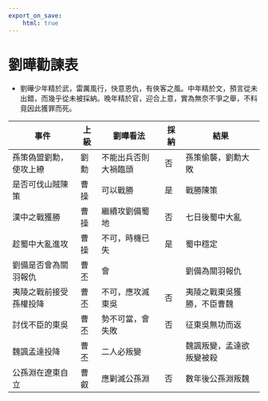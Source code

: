 ```yaml
---
export_on_save:
    html: true
---
```


# 劉曄勸諫表
- 劉曄少年精於武，雷厲風行，快意恩仇，有俠客之風。中年精於文，預言從未出錯，而幾乎從未被採納。晚年精於官，迎合上意，實為無奈不爭之舉，不料竟因此獲罪而死。

事件|上級|劉曄看法|採納|結果
--|--|--|--|--
孫策偽盟劉勳，使攻上繚|劉勳|不能出兵否則大禍臨頭|否|孫策偷襲，劉勳大敗
是否可伐山賊陳策|曹操|可以戰勝|是|戰勝陳策
漢中之戰獲勝|曹操|繼續攻劉備蜀地|否|七日後蜀中大亂
趁蜀中大亂進攻|曹操|不可，時機已失|是|蜀中穩定
劉備是否會為關羽報仇|曹丕|會||劉備為關羽報仇
夷陵之戰前接受孫權投降|曹丕|不可，應攻滅東吳|否|夷陵之戰東吳獲勝，不臣曹魏
討伐不臣的東吳|曹丕|勢不可當，會失敗|否|征東吳無功而返
魏諷孟達投降|曹丕|二人必叛變||魏諷叛變，孟達欲叛變被殺
公孫淵在遼東自立|曹叡|應剿滅公孫淵|否|數年後公孫淵叛魏